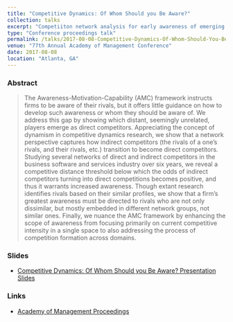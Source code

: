 ```yaml
---
title: "Competitive Dynamics: Of Whom Should you Be Aware?"
collection: talks
excerpt: "Competiiton network analysis for early awareness of emerging rivals.<br/><img src='/images/500x300.png'>"
type: "Conference proceedings talk"
permalink: /talks/2017-08-08-Competitive-Dynamics-Of-Whom-Should-You-Be-Aware
venue: "77th Annual Academy of Management Conference"
date: 2017-08-08
location: "Atlanta, GA"
---
```


### Abstract 
> The Awareness-Motivation-Capability (AMC) framework instructs firms to be aware of their rivals, but it offers little guidance on how to develop such awareness or whom they should be aware of. 
> We address this gap by showing which distant, seemingly unrelated, players emerge as direct competitors. Appreciating the concept of dynamism in competitive dynamics research, we show that a network perspective captures how indirect competitors (the rivals of a one’s rivals, and their rivals, etc.) transition to become direct competitors. Studying several networks of direct and indirect competitors in the business software and services industry over six years, we reveal a competitive distance threshold below which the odds of indirect competitors turning into direct competitions becomes positive, and thus it warrants increased awareness. Though extant research identifies rivals based on their similar profiles, we show that a firm’s greatest awareness must be directed to rivals who are not only dissimilar, but mostly embedded in different network groups, not similar ones. Finally, we nuance the AMC framework by enhancing the scope of awareness from focusing primarily on current competitive intensity in a single space to also addressing the process of competition formation across domains.

### Slides
* [Competitive Dynamics: Of Whom Should you Be Aware? Presentation Slides](/files/AOM_20170808_Downing_Kang_Markman_v2.pdf "Competitive Dynamics: Of Whom Should you Be Aware? Presentation Slides")

### Links
* [Academy of Management Proceedings](http://proceedings.aom.org/content/2017/1/16381)
